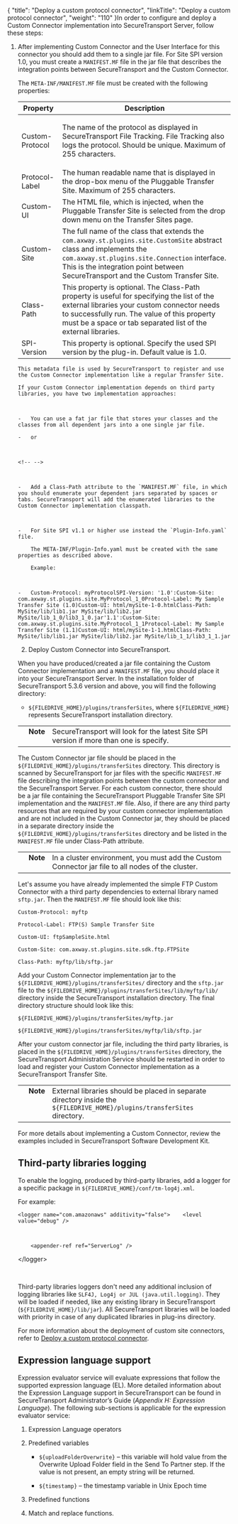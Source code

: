 {
    "title": "Deploy a custom protocol connector",
    "linkTitle": "Deploy a custom protocol connector",
    "weight": "110"
}In order to configure and deploy a Custom Connector implementation into SecureTransport Server, follow these steps:

1.  After implementing Custom Connector and the User Interface for this connector you should add them to a single jar file. For Site SPI version 1.0, you must create a `MANIFEST.MF` file in the jar file that describes the integration points between SecureTransport and the Custom Connector.  
    The `META-INF/MANIFEST.MF` file must be created with the following properties:  
    

    <table cellspacing="0">
   <col/>
   <col/>
   <thead>
      <tr>
         <th>Property</th>
         <th>Description</th>
      </tr>
   </thead>
   <tbody>
      <tr>
         <td>Custom-Protocol         </td>
         <td>
            <p>The name of the protocol as displayed in SecureTransport File Tracking. File Tracking also logs the protocol. Should be unique. Maximum of 255 characters.</p>
         </td>
      </tr>
      <tr>
         <td>Protocol-Label         </td>
         <td>The human readable name that is displayed in the drop-box menu of the Pluggable Transfer Site. Maximum of 255 characters.         </td>
      </tr>
      <tr>
         <td>Custom-UI         </td>
         <td>The HTML file, which is injected, when the Pluggable Transfer Site is selected from the drop down menu on the Transfer Sites page.         </td>
      </tr>
      <tr>
         <td>Custom-Site         </td>
         <td>The full name of the class that extends the <code>com.axway.st.plugins.site.CustomSite</code> abstract class and implements the <code>com.axway.st.plugins.site.Connection</code> interface. This is the integration point between <span>SecureTransport</span> and the Custom Transfer Site.          </td>
      </tr>
      <tr>
         <td>Class-Path         </td>
         <td>This property is optional. The Class-Path property is useful for specifying the list of the external libraries your custom connector needs to successfully run. The value of this property must be a space or tab separated list of the external libraries.         </td>
      </tr>
      <tr>
         <td>SPI-Version         </td>
         <td>This property is optional. Specify the used SPI version by the plug-in. Default value is 1.0.         </td>
      </tr>
   </tbody>
</table>

      
    This metadata file is used by SecureTransport to register and use the Custom Connector implementation like a regular Transfer Site.  
    If your Custom Connector implementation depends on third party libraries, you have two implementation approaches:

    -   You can use a fat jar file that stores your classes and the classes from all dependent jars into a one single jar file.
    -   or

    <!-- -->

    -   Add a Class-Path attribute to the `MANIFEST.MF` file, in which you should enumerate your dependent jars separated by spaces or tabs. SecureTransport will add the enumerated libraries to the Custom Connector implementation classpath.

    -   For Site SPI v1.1 or higher use instead the `Plugin-Info.yaml` file.  
        The META-INF/Plugin-Info.yaml must be created with the same properties as described above.  
        Example:

    -   Custom-Protocol: myProtocolSPI-Version: '1.0':Custom-Site: com.axway.st.plugins.site.MyProtocol_1_0Protocol-Label: My Sample Transfer Site (1.0)Custom-UI: html/mySite-1-0.htmlClass-Path: MySite/lib/lib1.jar MySite/lib/lib2.jar MySite/lib_1_0/lib3_1_0.jar'1.1':Custom-Site: com.axway.st.plugins.site.MyProtocol_1_1Protocol-Label: My Sample Transfer Site (1.1)Custom-UI: html/mySite-1-1.htmlClass-Path: MySite/lib/lib1.jar MySite/lib/lib2.jar MySite/lib_1_1/lib3_1_1.jar

2.  Deploy Custom Connector into SecureTransport.

When you have produced/created a jar file containing the Custom Connector implementation and a `MANIFEST.MF` file, you should place it into your SecureTransport Server. In the installation folder of SecureTransport 5.3.6 version and above, you will find the following directory:

-   `${FILEDRIVE_HOME}/plugins/transferSites`, where `${FILEDRIVE_HOME}` represents SecureTransport installation directory.

<table cellpadding="0" cellspacing="0">   <col/>   <col/>   <col/>      <tr>         <td valign="top">         </td>         <td valign="top"><span><b>Note</b></span>         </td>         <td data-mc-autonum="&lt;b&gt;Note&lt;/b&gt;" valign="top"><span>SecureTransport</span> will look for the latest Site SPI version if more than one is specify.         </td>      </tr></table>

The Custom Connector jar file should be placed in the `${FILEDRIVE_HOME}/plugins/transferSites` directory. This directory is scanned by SecureTransport for jar files with the specific `MANIFEST.MF` file describing the integration points between the custom connector and the SecureTransport Server. For each custom connector, there should be a jar file containing the SecureTransport Pluggable Transfer Site SPI implementation and the `MANIFEST.MF` file. Also, if there are any third party resources that are required by your custom connector implementation and are not included in the Custom Connector jar, they should be placed in a separate directory inside the `${FILEDRIVE_HOME}/plugins/transferSites` directory and be listed in the `MANIFEST.MF` file under Class-Path attribute.

<table cellpadding="0" cellspacing="0">
   <col/>
   <col/>
   <col/>
      <tr>
         <td valign="top">         </td>
         <td valign="top"><span><b>Note</b></span>
         </td>
         <td data-mc-autonum="&lt;b&gt;Note&lt;/b&gt;" valign="top">In a cluster environment, you must add the Custom Connector jar file to all nodes of the cluster.         </td>
      </tr>
</table>

Let's assume you have already implemented the simple FTP Custom Connector with a third party dependencies to external library named `sftp.jar`. Then the `MANIFEST.MF` file should look like this:

    Custom-Protocol: myftp
    Protocol-Label: FTP(S) Sample Transfer Site
    Custom-UI: ftpSampleSite.html
    Custom-Site: com.axway.st.plugins.site.sdk.ftp.FTPSite
    Class-Path: myftp/lib/sftp.jar

Аdd your Custom Connector implementation jar to the `${FILEDRIVE_HOME}/plugins/transferSites/` directory and the `sftp.jar` file to the `${FILEDRIVE_HOME}/plugins/transferSites/lib/myftp/lib/` directory inside the SecureTransport installation directory. The final directory structure should look like this:

    ${FILEDRIVE_HOME}/plugins/transferSites/myftp.jar
    ${FILEDRIVE_HOME}/plugins/transferSites/myftp/lib/sftp.jar

After your custom connector jar file, including the third party libraries, is placed in the `${FILEDRIVE_HOME}/plugins/transferSites` directory, the SecureTransport Administration Service should be restarted in order to load and register your Custom Connector implementation as a SecureTransport Transfer Site.

<table cellpadding="0" cellspacing="0">
   <col/>
   <col/>
   <col/>
      <tr>
         <td valign="top">         </td>
         <td valign="top"><span><b>Note</b></span>
         </td>
         <td data-mc-autonum="&lt;b&gt;Note&lt;/b&gt;" valign="top">External libraries should be placed in separate directory inside the <code>${FILEDRIVE_HOME}/plugins/transferSites</code> directory.         </td>
      </tr>
</table>

For more details about implementing a Custom Connector, review the examples included in SecureTransport Software Development Kit.

## Third-party libraries logging

To enable the logging, produced by third-party libraries, add a logger for a specific package in `${FILEDRIVE_HOME}/conf/tm-log4j.xml`.

For example:

    <logger name="com.amazonaws" additivity="false">    <level value="debug" />

        <appender-ref ref="ServerLog" />

&lt;/logger>

 

Third-party libraries loggers don't need any additional inclusion of logging libraries like `SLF4J, Log4j or JUL (java.util.logging)`. They will be loaded if needed, like any existing library in SecureTransport (`${FILEDRIVE_HOME}/lib/jar`). All SecureTransport libraries will be loaded with priority in case of any duplicated libraries in plug-ins directory.  

For more information about the deployment of custom site connectors, refer to [Deploy a custom protocol connector](#).  

## Expression language support

Expression evaluator service will evaluate expressions that follow the supported expression language (EL). More detailed information about the Expression Language support in SecureTransport can be found in SecureTransport Administrator’s Guide (*Appendix H: Expression Language*). The following sub-sections is applicable for the expression evaluator service:

1.  Expression Language operators
2.  Predefined variables
    -   `${uploadFolderOverwrite}` – this variable will hold value from the Overwrite Upload Folder field in the Send To Partner step. If the value is not present, an empty string will be returned.
    -   `${timestamp}` – the timestamp variable in Unix Epoch time
3.  Predefined functions
4.  Match and replace functions.
